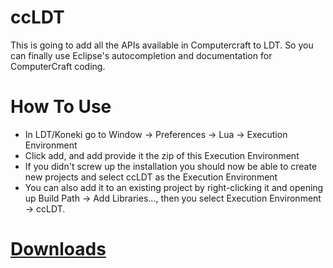 ccLDT
===========

This is going to add all the APIs available in Computercraft to LDT. So you can finally use Eclipse's autocompletion and documentation for  ComputerCraft coding. 

How To Use
==========

- In LDT/Koneki go to Window -> Preferences -> Lua -> Execution Environment
- Click add, and add provide it the zip of this Execution Environment
- If you didn't screw up the installation you should now be able to create new projects and select ccLDT as the Execution Environment
- You can also add it to an existing project by right-clicking it and opening up Build Path -> Add Libraries..., then you select Execution Environment -> ccLDT.

[Downloads](https://github.com/Human-/LDT_CC_Libs/wiki/Downloads)
==========
